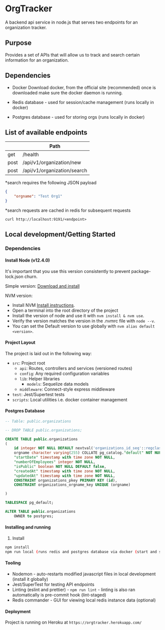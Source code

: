# OrgTracker

A backend api service in node.js that serves two endpoints for an organization tracker.


## Purpose
Provides a set of APIs that will allow us to track and search certain information for an organization.


## Dependencies
- Docker
Download docker, from the official site (recommended)
once is downloaded make sure the docker daemon is running.

- Redis database - used for session/cache management (runs locally in docker)
- Postgres database - used for storing orgs (runs locally in docker)

## List of available endpoints

|        	| Path                   	    |
|--------	|------------------------	    |
| get   	| /health                	    |
| post   	| /api/v1/organization/new    | # creates a new organization
| post   	| /api/v1/organization/search | # searches for an organization*

*search requires the following JSON payload
```json
{
    "orgname": "Test Org1"
}
```
*search requests are cached in redis for subsequent requests

`curl http://localhost:9191/<endpoint>`


## Local development/Getting Started


### Dependencies

#### Install Node (v12.4.0)
It's important that you use this version consistently to prevent package-lock.json churn.

Simple version:
[Download and install](https://nodejs.org/download/release/v10.16.0/)

NVM version:
* Install NVM [Install instructions](https://github.com/creationix/nvm#install-script).
* Open a terminal into the root directory of the project
* Install the version of node and use it with `nvm install & nvm use`.
* Verify the version matches the version in the .nvmrc file with `node --v`.
* You can set the Default version to use globally with `nvm alias default <version>`.


#### Project Layout
The project is laid out in the following way:
- `src`: Project root
  - `api`: Routes, controllers and services (versioned routes)
   - `config`: Any required configuration variables
  - `lib`: Helper libraries
    - `models`: Sequelize data models
  - `middleware`: Connect-style express middleware
- `test`: Jest/Supertest tests
- `scripts`: Local utilities i.e. docker container management


#### Postgres Database

```sql
-- Table: public.organizations

-- DROP TABLE public.organizations;

CREATE TABLE public.organizations
(
    id integer NOT NULL DEFAULT nextval('organizations_id_seq'::regclass),
    orgname character varying(255) COLLATE pg_catalog."default" NOT NULL,
    "startDate" timestamp with time zone NOT NULL,
    "numberOfEmployees" integer NOT NULL,
    "isPublic" boolean NOT NULL DEFAULT false,
    "createdAt" timestamp with time zone NOT NULL,
    "updatedAt" timestamp with time zone NOT NULL,
    CONSTRAINT organizations_pkey PRIMARY KEY (id),
    CONSTRAINT organizations_orgname_key UNIQUE (orgname)

)

TABLESPACE pg_default;

ALTER TABLE public.organizations
    OWNER to postgres;
```

#### Installing and running

1. Install
```sh
npm install
npm run local (runs redis and postgres database via docker (start and stop using redis_start and redis_stop scripts))
```

#### Tooling
- Nodemon - auto-restarts modified javascript files in local development (install it globally)
- Jest/SuperTest for testing API endpoints
- Linting (eslint and prettier) - `npm run lint` - linting is also ran automatically is pre-commit hook (lint-staged)
- Redis commander - GUI for viewing local redis instance data (optional)

#### Deployment
Project is running on Heroku at `https://orgtracker.herokuapp.com/` 







